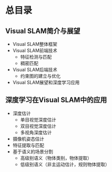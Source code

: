 # 总目录
## Visual SLAM简介与展望
+ Visual SLAM整体框架
+ Visual SLAM前端技术
	- 特征检测与匹配
	- 稠密匹配
+ Visual SLAM后端技术
	- 约束图的建立与优化
+ Visual SLAM展望和深度学习应用

## 深度学习在Visual SLAM中的应用
+ 深度估计
	- 单目视觉深度估计
	- 双目视觉深度估计
	- 多视角深度估计
+ 摄像机姿态估计
+ 特征提取与匹配
+ 基于语义的场景分割
	- 高级别语义（物体类别，物体提取）
	- 低级别语义（非主运动估计，规则物体提取）